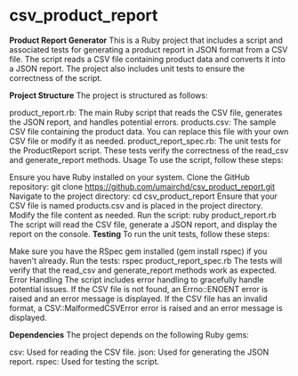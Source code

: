 # csv_product_report

**Product Report Generator**
This is a Ruby project that includes a script and associated tests for generating a product report in JSON format from a CSV file. 
The script reads a CSV file containing product data and converts it into a JSON report. 
The project also includes unit tests to ensure the correctness of the script.

**Project Structure**
The project is structured as follows:

product_report.rb: The main Ruby script that reads the CSV file, generates the JSON report, and handles potential errors.
products.csv: The sample CSV file containing the product data. You can replace this file with your own CSV file or modify it as needed.
product_report_spec.rb: The unit tests for the ProductReport script. These tests verify the correctness of the read_csv and generate_report methods.
Usage
To use the script, follow these steps:

Ensure you have Ruby installed on your system.
Clone the GitHub repository: git clone https://github.com/umairchd/csv_product_report.git
Navigate to the project directory: cd csv_product_report
Ensure that your CSV file is named products.csv and is placed in the project directory. Modify the file content as needed.
Run the script: ruby product_report.rb
The script will read the CSV file, generate a JSON report, and display the report on the console.
**Testing**
To run the unit tests, follow these steps:

Make sure you have the RSpec gem installed (gem install rspec) if you haven't already.
Run the tests: rspec product_report_spec.rb
The tests will verify that the read_csv and generate_report methods work as expected.
Error Handling
The script includes error handling to gracefully handle potential issues. 
If the CSV file is not found, an Errno::ENOENT error is raised and an error message is displayed. 
If the CSV file has an invalid format, a CSV::MalformedCSVError error is raised and an error message is displayed.

**Dependencies**
The project depends on the following Ruby gems:

csv: Used for reading the CSV file.
json: Used for generating the JSON report.
rspec: Used for testing the script.
